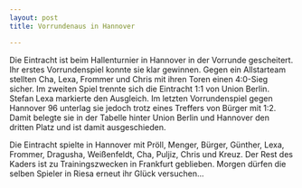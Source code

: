 ```yaml
---
layout: post
title: Vorrundenaus in Hannover

---
```


Die Eintracht ist beim Hallenturnier in Hannover in der Vorrunde gescheitert. Ihr erstes Vorrundenspiel konnte sie klar gewinnen. Gegen ein Allstarteam stellten Cha, Lexa, Frommer und Chris mit ihren Toren einen 4:0-Sieg sicher. Im zweiten Spiel trennte sich die Eintracht 1:1 von Union Berlin. Stefan Lexa markierte den Ausgleich. Im letzten Vorrundenspiel gegen Hannover 96 unterlag sie jedoch trotz eines Treffers von Bürger mit 1:2. Damit belegte sie in der Tabelle hinter Union Berlin und Hannover den dritten Platz und ist damit ausgeschieden.

Die Eintracht spielte in Hannover mit Pröll, Menger, Bürger, Günther, Lexa, Frommer, Dragusha, Weißenfeldt, Cha, Puljiz, Chris und Kreuz. Der Rest des Kaders ist zu Trainingszwecken in Frankfurt geblieben. Morgen dürfen die selben Spieler in Riesa erneut ihr Glück versuchen...
